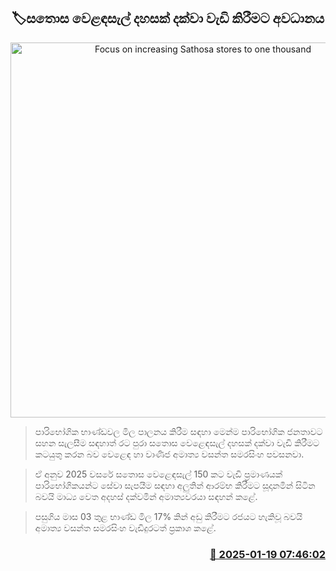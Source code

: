 <p align='center'><b><h2 align='center' title='Focus on increasing Sathosa stores to one thousand'>🏷සතොස වෙළඳසැල් දහසක් දක්වා වැඩි කිරීමට අවධානය</h2></b></p>
<p align='center'><img src='https://helakuru.sgp1.cdn.digitaloceanspaces.com/esana/images/lib/sathosa-new-archived.jpg' width='600' alt='Focus on increasing Sathosa stores to one thousand'></p>

> පාරිභෝගික භාණ්ඩවල මිල පාලනය කිරීම සඳහා මෙන්ම පාරිභෝගික ජනතාවට සහන සැලසීම සඳහාත් රට පුරා සතොස වෙළෙඳසැල් දහසක් දක්වා වැඩි කිරීමට කටයුතු කරන බව වෙළෙඳ හා වාණිජ අමාත්‍ය වසන්ත සමරසිංහ පවසනවා.

> ඒ අනුව 2025 වසරේ සතොස වෙළෙඳසැල් 150 කට වැඩි ප්‍රමාණයක් පාරිභෝගිකයන්ට සේවා සැපයීම සඳහා අලුතින් ආරම්භ කිරීමට සූදානමින් සිටින බවයි මාධ්‍ය වෙත අදහස් දක්වමින් අමාත්‍යවරයා සඳහන් කළේ.

> පසුගිය මාස 03 තුළ භාණ්ඩ මිල 17% කින් අඩු කිරීමට රජයට හැකිවූ බවයි අමාත්‍ය වසන්ත සමරසිංහ වැඩිදුරටත් ප්‍රකාශ කළේ. 



<h3 align='right'><a href='https://www.helakuru.lk/esana/p/106681/'>📅 2025-01-19 07:46:02</a></h3>
